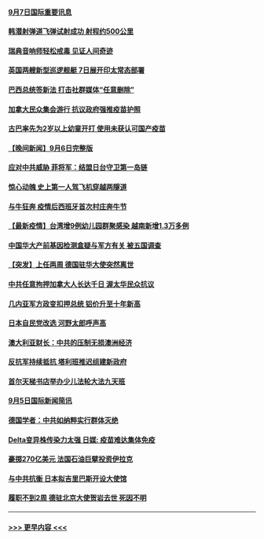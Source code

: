 #### [9月7日国际重要讯息](../pages/prog202/a103209950.md?t=09071951) 
#### [韩潜射弹道飞弹试射成功 射程约500公里](../pages/prog202/a103209897.md?t=09071951) 
#### [瑞典音响师轻松戒毒 见证人间奇迹](../pages/prog202/a103209905.md?t=09071951) 
#### [英国两艘新型巡逻舰艇 7日展开印太常态部署](../pages/prog202/a103209823.md?t=09071951) 
#### [巴西总统签新法 打击社群媒体“任意删除”](../pages/prog202/a103209815.md?t=09071951) 
#### [加拿大民众集会游行 抗议政府强推疫苗护照](../pages/prog202/a103209555.md?t=09071951) 
#### [古巴率先为2岁以上幼童开打 使用未获认可国产疫苗](../pages/prog202/a103209729.md?t=09071951) 
#### [【晚间新闻】9月6日完整版](../pages/prog202/a103209583.md?t=09071951) 
#### [应对中共威胁 菲将军：结盟日台守卫第一岛链](../pages/prog202/a103209538.md?t=09071951) 
#### [惊心动魄 史上第一人驾飞机穿越两隧道](../pages/prog202/a103209438.md?t=09071951) 
#### [与牛狂奔 疫情后西班牙首次村庄奔牛节](../pages/prog202/a103209436.md?t=09071951) 
#### [【最新疫情】台湾增9例幼儿园群聚感染 越南新增1.3万多例](../pages/prog202/a103209416.md?t=09071951) 
#### [中国华大产前基因检测盒疑与军方有关 被五国调查](../pages/prog202/a103209324.md?t=09071951) 
#### [【突发】上任两周 德国驻华大使突然离世](../pages/prog202/a103209311.md?t=09071951) 
#### [中共任意拘押加拿大人长达千日 渥太华民众抗议](../pages/prog202/a103209290.md?t=09071951) 
#### [几内亚军方政变扣押总统 铝价升至十年新高](../pages/prog202/a103209240.md?t=09071951) 
#### [日本自民党改选 河野太郎呼声高](../pages/prog202/a103209238.md?t=09071951) 
#### [澳大利亚财长：中共的压制无损澳洲经济](../pages/prog202/a103209152.md?t=09071951) 
#### [反抗军持续抵抗 塔利班推迟组建新政府](../pages/prog202/a103209170.md?t=09071951) 
#### [首尔天梯书店举办少儿法轮大法九天班](../pages/prog202/a103209116.md?t=09071951) 
#### [9月5日国际新闻简讯](../pages/prog202/a103209039.md?t=09071951) 
#### [德国学者：中共如纳粹实行群体灭绝](../pages/prog202/a103209091.md?t=09071951) 
#### [Delta变异株传染力太强 日媒: 疫苗难达集体免疫](../pages/prog202/a103209025.md?t=09071951) 
#### [豪掷270亿美元 法国石油巨擘投资伊拉克](../pages/prog202/a103208975.md?t=09071951) 
#### [与中共抗衡 日本拟吉里巴斯开设大使馆](../pages/prog202/a103208970.md?t=09071951) 
#### [履职不到2周 德驻北京大使贺岩去世 死因不明](../pages/prog202/a103208958.md?t=09071951) 

----
#### [ >>> 更早内容 <<< ](../indexes/prog202-earlier.md)
